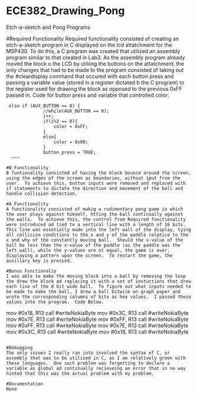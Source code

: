 ECE382_Drawing_Pong
===================

Etch-a-sketch and Pong Programs

#Required Functionality
  Required functionality consisted of creating an etch-a-sketch program in C displayed on the lcd attatchment for the MSP430.  To do this, a C program was created that utilized an assembly program similar to that created in Lab3.  As the assembly program already moved the block o the LCD by utiliing the buttons on the attatchment, the only changes that had to be made to the program consisted of taking out the #cleardisplay command that occured with each button press and passing a variable value (stored in a register dictated b the C program) to the register used for drawing the block as opposed to the previous 0xFF passed in.  Code for button press and variable that controlled color:
  
  ~~~
   else if (AUX_BUTTON == 0) {
				//while(AUX_BUTTON == 0);
				i++;
				if(i%2 == 0){
					color = 0xFF;
				}
				else{
					color = 0x00;
				}
				button_press = TRUE;
	~~~
  
#B Functionality
  B funtionality consisted of having the block bounce around the screen, using the edges of the screen as boundaries, without iput from the user.  To achieve this, button inputs were removed and replaced with if statements to dictate the direction and movement of the ball and handle collision detection.
  
#A Functionality
  A functionality consisted of makig a rudimentary pong game in which the user plays against himself, htting the ball continually against the walls.  To achieve this, the control from Required functionality were introduced ad tied to a vertical line with a length of 16 bits.  This line was essetially made into the left wall of the display, tying all collision conditions to the x and y of the paddle relatice to the x and why of the constantly moving ball.  Should the x-value of the ball be less than the x-value of the paddle (as the paddle was the left wall), while the y-values are ot equal, the game is over, displaying a pattern upon the screen.  To restart the game, the auxillary key is pressed.
  
#Bonus Functionaliy
  I was able to make the moving block into a ball by removing the loop the drew the block ad replacing it with a set of instuctions that drew each line of the 8 bit wide ball.  To figure out what inputs needed to be made to make the ball, I drew a ball bitwise on graph paper and wrote the corresponding columns of bits as hex values.  I passed these values into the program.  Code Below.
  ~~~
  mov		#0x18, R13
	call	#writeNokiaByte
	mov		#0x3C, R13
	call	#writeNokiaByte
	mov		#0x7E, R13
	call	#writeNokiaByte
	mov		#0xFF, R13
	call	#writeNokiaByte
	mov		#0xFF, R13
	call	#writeNokiaByte
	mov		#0x7E, R13
	call	#writeNokiaByte
	mov		#0x3C, R13
	call	#writeNokiaByte
	mov		#0x18, R13
	call	#writeNokiaByte
  ~~~
  
#Debugging
  The only issues I really ran into involved the syntax of C, or assembly that was to be utilized in C, as I am relatively green with these languages.  One such problem was forgetting to declare a variable as global ad continually recieveing an error that in no way hinted that this was the actual problem with my problem.
  
#Documentation
  None
